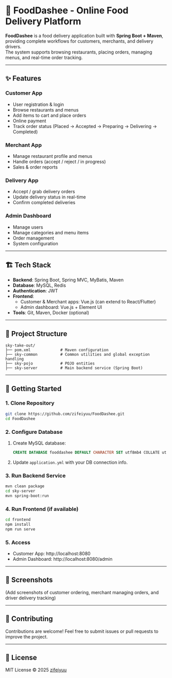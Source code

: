 # 🍔 FoodDashee - Online Food Delivery Platform

**FoodDashee** is a food delivery application built with **Spring Boot + Maven**, providing complete workflows for customers, merchants, and delivery drivers.  
The system supports browsing restaurants, placing orders, managing menus, and real-time order tracking.

---

## ✨ Features

### Customer App
- User registration & login
- Browse restaurants and menus
- Add items to cart and place orders
- Online payment
- Track order status (Placed → Accepted → Preparing → Delivering → Completed)

### Merchant App
- Manage restaurant profile and menus
- Handle orders (accept / reject / in progress)
- Sales & order reports

### Delivery App
- Accept / grab delivery orders
- Update delivery status in real-time
- Confirm completed deliveries

### Admin Dashboard
- Manage users
- Manage categories and menu items
- Order management
- System configuration

---

## 🏗 Tech Stack

- **Backend**: Spring Boot, Spring MVC, MyBatis, Maven  
- **Database**: MySQL, Redis  
- **Authentication**: JWT  
- **Frontend**:  
  - Customer & Merchant apps: Vue.js (can extend to React/Flutter)  
  - Admin dashboard: Vue.js + Element UI  
- **Tools**: Git, Maven, Docker (optional)  

---

## 📂 Project Structure

```
sky-take-out/
├── pom.xml             # Maven configuration
├── sky-common          # Common utilities and global exception handling
├── sky-pojo            # POJO entities
├── sky-server          # Main backend service (Spring Boot)
```

---

## 🚀 Getting Started

### 1. Clone Repository
```bash
git clone https://github.com/zifeiyuu/FoodDashee.git
cd FoodDashee
```

### 2. Configure Database
1. Create MySQL database:
   ```sql
   CREATE DATABASE fooddashee DEFAULT CHARACTER SET utf8mb4 COLLATE utf8mb4_general_ci;
   ```
2. Update `application.yml` with your DB connection info.

### 3. Run Backend Service
```bash
mvn clean package
cd sky-server
mvn spring-boot:run
```

### 4. Run Frontend (if available)
```bash
cd frontend
npm install
npm run serve
```

### 5. Access
- Customer App: http://localhost:8080  
- Admin Dashboard: http://localhost:8080/admin  

---

## 📸 Screenshots
(Add screenshots of customer ordering, merchant managing orders, and driver delivery tracking)

---

## 🤝 Contributing
Contributions are welcome! Feel free to submit issues or pull requests to improve the project.

---

## 📜 License
MIT License © 2025 [zifeiyuu](https://github.com/zifeiyuu)

